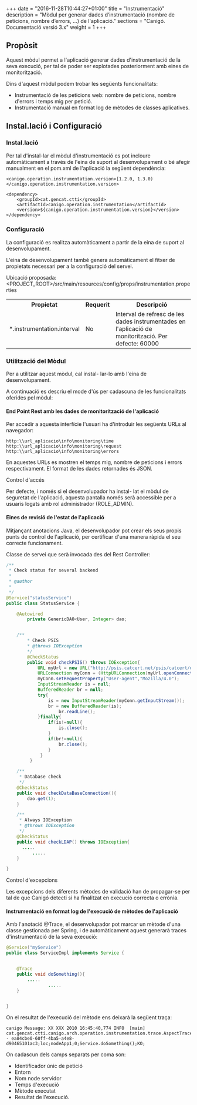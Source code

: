 +++
date        = "2016-11-28T10:44:27+01:00"
title       = "Instrumentació"
description = "Mòdul per generar dades d’instrumentació (nombre de peticions, nombre d’errors, …) de l'aplicació."
sections    = "Canigó. Documentació versió 3.x"
weight      = 1
+++

## Propòsit

Aquest mòdul permet a l'aplicació generar dades d'instrumentació de la seva execució, per tal de poder ser explotades posteriorment amb eines de monitorització.

Dins d'aquest mòdul podem trobar les següents funcionalitats:

* Instrumentació de les peticions web: nombre de peticions, nombre d'errors i temps mig per petició.
* Instrumentació manual en format log de mètodes de classes aplicatives.

## Instal.lació i Configuració

### Instal.lació

Per tal d'instal-lar el mòdul d'instrumentació es pot incloure automàticament a través de l'eina de suport al desenvolupament o bé afegir manualment en el pom.xml de l'aplicació la següent dependència:

```
<canigo.operation.instrumentation.version>[1.2.0, 1.3.0)</canigo.operation.instrumentation.version>

<dependency>
    <groupId>cat.gencat.ctti</groupId>
    <artifactId>canigo.operation.instrumentation</artifactId>
    <version>${canigo.operation.instrumentation.version}</version>
</dependency>
```

### Configuració

La configuració es realitza automàticament a partir de la eina de suport al desenvolupament.

L'eina de desenvolupament també genera automàticament el fitxer de propietats necessari per a la configuració del servei.  

Ubicació proposada: <PROJECT_ROOT>/src/main/resources/config/props/instrumentation.properties

<table>
    <tbody>
        <tr>
            <th><b>Propietat</b></th>
            <th><b>Requerit</b></th>
            <th><b>Descripció</b></th>
        </tr>
        <tr>
            <td> *.instrumentation.interval </td>
            <td> No </td>
            <td> Interval de refresc de les dades instrumentades en l'aplicació de monitorització. Per defecte: 60000 </td>
        </tr>
    </tbody>
</table>

### Utilització del Mòdul

Per a utilitzar aquest mòdul, cal instal- lar-lo amb l'eina de desenvolupament.

A continuació es descriu el mode d'ús per cadascuna de les funcionalitats oferides pel mòdul:

#### End Point Rest amb les dades de monitorització de l'aplicació

Per accedir a aquesta interfície l'usuari ha d'introduir les següents URLs al navegador:

    http:\\url_aplicacio\info\monitoring\time
    http:\\url_aplicacio\info\monitoring\request
    http:\\url_aplicacio\info\monitoring\errors
    
En aquestes URLs es mostren el temps mig, nombre de peticions i errors respectivament. El format de les dades retornades és JSON.

<div class="message information">
Control d'accés

Per defecte, i només si el desenvolupador ha instal- lat el mòdul de seguretat de l'aplicació, aquesta pantalla només serà accessible per a usuaris logats amb rol administrador (ROLE_ADMIN).
</div>


#### Eines de revisió de l'estat de l'aplicació

Mitjançant anotacions Java, el desenvolupador pot crear els seus propis punts de control de l'aplicació, per certificar d'una manera ràpida el seu correcte funcionament.

Classe de servei que serà invocada des del Rest Controller:

```java
/**
 * Check status for several backend
 *
 * @author
 *
 */
@Service("statusService")
public class StatusService {

	@Autowired
        private GenericDAO<User, Integer> dao;


	/**
        * Check PSIS
        * @throws IOException
        */
        @CheckStatus
        public void checkPSIS() throws IOException{
	        URL myUrl = new URL("http://psis.catcert.net/psis/catcert/dss");
         	URLConnection myConn = (HttpURLConnection)myUrl.openConnection();
        	myConn.setRequestProperty("User-agent","Mozilla/4.0");
        	InputStreamReader is = null;
        	BufferedReader br = null;
        	try{
	        	is = new InputStreamReader(myConn.getInputStream());
		        br = new BufferedReader(is);
            		br.readLine();
          	}finally{
	         	if(is!=null){
		        	is.close();
          		}
	          	if(br!=null){
		        	br.close();
           		}
	         }
         }

	/**
	 * Database check
	 */
	@CheckStatus
	public void checkDataBaseConnection(){
		dao.get(1);
	}

	/**
	 * Always IOException
	 * @throws IOException
	 */
	@CheckStatus
	public void checkLDAP() throws IOException{
	  .....
          .....
	}

}
```

<div class="message information">
Control d'excepcions

Les excepcions dels diferents mètodes de validació han de propagar-se per tal de que Canigó detecti si ha finalitzat en execució correcta o errònia.
</div>

#### Instrumentació en format log de l'execució de mètodes de l'aplicació

Amb l'anotació @Trace, el desenvolupador pot marcar un mètode d'una classe gestionada per Spring, i de automàticament aquest generarà traces d'instrumentació de la seva execució:

```java
@Service("myService")
public class ServiceImpl implements Service {


	@Trace
	public void doSomething(){
		.....
                .....
	}


}
```

On el resultat de l'execució del mètode ens deixarà la següent traça:

```
canigo Message: XX XXX 2010 16:45:40,774 INFO  [main] cat.gencat.ctti.canigo.arch.operation.instrumentation.trace.AspectTrace - ea84cbe0-60ff-4ba5-a4e8-d90465101ac3;loc;nodeApp1;0;Service.doSomething();KO;
```

On cadascun dels camps separats per coma son:

* Identificador únic de petició
* Entorn
* Nom node servidor
* Temps d'execució
* Mètode executat
* Resultat de l'execució.
